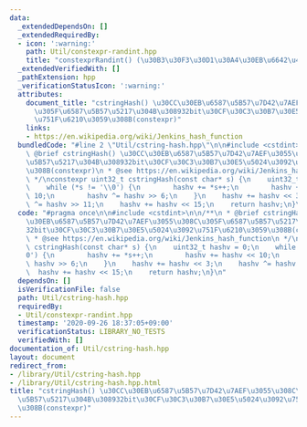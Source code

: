 ```yaml
---
data:
  _extendedDependsOn: []
  _extendedRequiredBy:
  - icon: ':warning:'
    path: Util/constexpr-randint.hpp
    title: "constexprRandint() (\u30B3\u30F3\u30D1\u30A4\u30EB\u6642\u4E71\u6570)"
  _extendedVerifiedWith: []
  _pathExtension: hpp
  _verificationStatusIcon: ':warning:'
  attributes:
    document_title: "cstringHash() \u30CC\u30EB\u6587\u5B57\u7D42\u7AEF\u3055\u308C\
      \u305F\u6587\u5B57\u5217\u304B\u308932bit\u30CF\u30C3\u30B7\u30E5\u5024\u3092\
      \u751F\u6210\u3059\u308B(constexpr)"
    links:
    - https://en.wikipedia.org/wiki/Jenkins_hash_function
  bundledCode: "#line 2 \"Util/cstring-hash.hpp\"\n\n#include <cstdint>\n\n/**\n *\
    \ @brief cstringHash() \u30CC\u30EB\u6587\u5B57\u7D42\u7AEF\u3055\u308C\u305F\u6587\
    \u5B57\u5217\u304B\u308932bit\u30CF\u30C3\u30B7\u30E5\u5024\u3092\u751F\u6210\u3059\
    \u308B(constexpr)\n * @see https://en.wikipedia.org/wiki/Jenkins_hash_function\n\
    \ */\nconstexpr uint32_t cstringHash(const char* s) {\n    uint32_t hashv = 0;\n\
    \    while (*s != '\\0') {\n        hashv += *s++;\n        hashv += hashv <<\
    \ 10;\n        hashv ^= hashv >> 6;\n    }\n    hashv += hashv << 3;\n    hashv\
    \ ^= hashv >> 11;\n    hashv += hashv << 15;\n    return hashv;\n}\n"
  code: "#pragma once\n\n#include <cstdint>\n\n/**\n * @brief cstringHash() \u30CC\
    \u30EB\u6587\u5B57\u7D42\u7AEF\u3055\u308C\u305F\u6587\u5B57\u5217\u304B\u3089\
    32bit\u30CF\u30C3\u30B7\u30E5\u5024\u3092\u751F\u6210\u3059\u308B(constexpr)\n\
    \ * @see https://en.wikipedia.org/wiki/Jenkins_hash_function\n */\nconstexpr uint32_t\
    \ cstringHash(const char* s) {\n    uint32_t hashv = 0;\n    while (*s != '\\\
    0') {\n        hashv += *s++;\n        hashv += hashv << 10;\n        hashv ^=\
    \ hashv >> 6;\n    }\n    hashv += hashv << 3;\n    hashv ^= hashv >> 11;\n  \
    \  hashv += hashv << 15;\n    return hashv;\n}\n"
  dependsOn: []
  isVerificationFile: false
  path: Util/cstring-hash.hpp
  requiredBy:
  - Util/constexpr-randint.hpp
  timestamp: '2020-09-26 18:37:05+09:00'
  verificationStatus: LIBRARY_NO_TESTS
  verifiedWith: []
documentation_of: Util/cstring-hash.hpp
layout: document
redirect_from:
- /library/Util/cstring-hash.hpp
- /library/Util/cstring-hash.hpp.html
title: "cstringHash() \u30CC\u30EB\u6587\u5B57\u7D42\u7AEF\u3055\u308C\u305F\u6587\
  \u5B57\u5217\u304B\u308932bit\u30CF\u30C3\u30B7\u30E5\u5024\u3092\u751F\u6210\u3059\
  \u308B(constexpr)"
---
```

